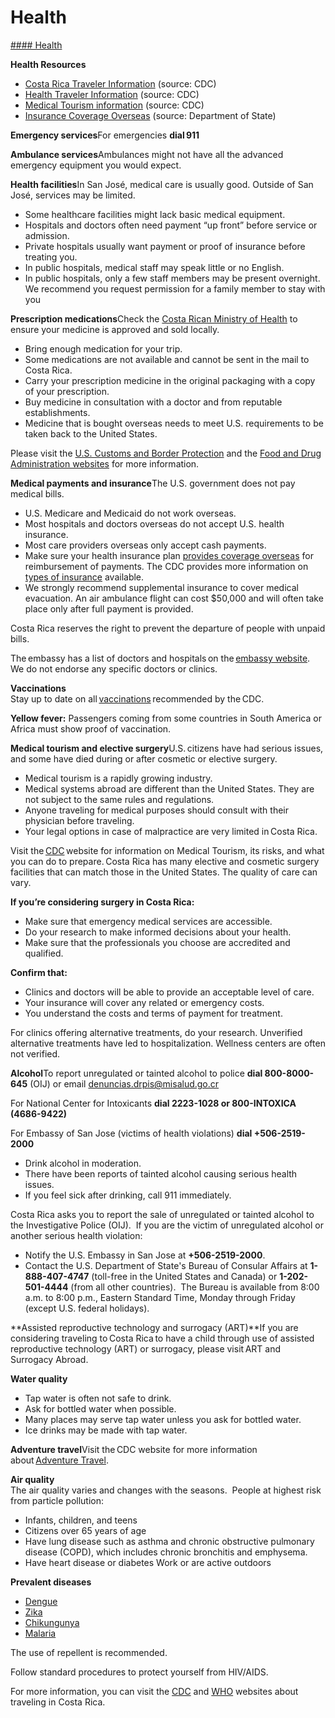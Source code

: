 # Health

[#### Health](javascript:void(0); "Health")

**Health Resources**

* [Costa Rica Traveler Information](https://wwwnc.cdc.gov/travel/destinations/traveler/none/costa-rica#:~:text=Recommended%20for%20unvaccinated%20travelers%20younger,before%20traveling%20to%20Costa%20Rica.&text=CDC%20recommends%20that%20travelers%20going,prescription%20medicine%20to%20prevent%20malaria.) (source: CDC)
* [Health Traveler Information](https://wwwnc.cdc.gov/travel/page/traveler-information-center) (source: CDC)
* [Medical Tourism information](https://wwwnc.cdc.gov/travel/yellowbook/2024/health-care-abroad/medical-tourism) (source: CDC)
* [Insurance Coverage Overseas](https://travel.state.gov/content/travel/en/international-travel/before-you-go/your-health-abroad/Insurance_Coverage_Overseas.html) (source: Department of State)

**Emergency services**For emergencies **dial 911**

**Ambulance services**Ambulances might not have all the advanced emergency equipment you would expect.

**Health facilities**In San José, medical care is usually good. Outside of San José, services may be limited.

* Some healthcare facilities might lack basic medical equipment.
* Hospitals and doctors often need payment “up front” before service or admission.
* Private hospitals usually want payment or proof of insurance before treating you.
* In public hospitals, medical staff may speak little or no English.
* In public hospitals, only a few staff members may be present overnight. We recommend you request permission for a family member to stay with you

**Prescription medications**Check the [Costa Rican Ministry of Health](https://www.ministeriodesalud.go.cr/) to ensure your medicine is approved and sold locally.

* Bring enough medication for your trip.
* Some medications are not available and cannot be sent in the mail to Costa Rica.
* Carry your prescription medicine in the original packaging with a copy of your prescription.
* Buy medicine in consultation with a doctor and from reputable establishments.
* Medicine that is bought overseas needs to meet U.S. requirements to be taken back to the United States.

Please visit the [U.S. Customs and Border Protection](https://www.help.cbp.gov/s/article/Article-1444?language=en_US#:~:text=A%20rule%20of%20thumb%3A%20Bring,while%20visiting%20the%20United%20States.) and the [Food and Drug Administration websites](https://www.fda.gov/) for more information.

**Medical payments and insurance**The U.S. government does not pay medical bills.

* U.S. Medicare and Medicaid do not work overseas.
* Most hospitals and doctors overseas do not accept U.S. health insurance.
* Most care providers overseas only accept cash payments.
* Make sure your health insurance plan [provides coverage overseas](https://travel.state.gov/content/travel/en/international-travel/before-you-go/your-health-abroad/Insurance_Coverage_Overseas.html) for reimbursement of payments. The CDC provides more information on [types of insurance](https://wwwnc.cdc.gov/travel/page/insurance) available.
* We strongly recommend supplemental insurance to cover medical evacuation. An air ambulance flight can cost $50,000 and will often take place only after full payment is provided.

Costa Rica reserves the right to prevent the departure of people with unpaid bills.

The embassy has a list of doctors and hospitals on the [embassy website](https://cr.usembassy.gov/). We do not endorse any specific doctors or clinics.

**Vaccinations**  
Stay up to date on all [vaccinations](http://wwwnc.cdc.gov/travel/page/vaccinations.htm) recommended by the CDC.

**Yellow fever:** Passengers coming from some countries in South America or Africa must show proof of vaccination.

**Medical tourism and elective surgery**U.S. citizens have had serious issues, and some have died during or after cosmetic or elective surgery.

* Medical tourism is a rapidly growing industry.
* Medical systems abroad are different than the United States. They are not subject to the same rules and regulations.
* Anyone traveling for medical purposes should consult with their physician before traveling.
* Your legal options in case of malpractice are very limited in Costa Rica.

Visit the [CDC](https://wwwnc.cdc.gov/travel/page/medical-tourism) website for information on Medical Tourism, its risks, and what you can do to prepare. Costa Rica has many elective and cosmetic surgery facilities that can match those in the United States. The quality of care can vary.

**If you’re considering surgery in Costa Rica:**

* Make sure that emergency medical services are accessible.
* Do your research to make informed decisions about your health.
* Make sure that the professionals you choose are accredited and qualified.

**Confirm that:**

* Clinics and doctors will be able to provide an acceptable level of care.
* Your insurance will cover any related or emergency costs.
* You understand the costs and terms of payment for treatment.

For clinics offering alternative treatments, do your research. Unverified alternative treatments have led to hospitalization. Wellness centers are often not verified.

**Alcohol**To report unregulated or tainted alcohol to police **dial 800-8000-645** (OIJ) or email [denuncias.drpis@misalud.go.cr](mailto:denuncias.drpis@misalud.go.cr)

For National Center for Intoxicants **dial 2223-1028 or 800-INTOXICA (4686-9422)**

For Embassy of San Jose (victims of health violations) **dial +506-2519-2000**

* Drink alcohol in moderation.
* There have been reports of tainted alcohol causing serious health issues.
* If you feel sick after drinking, call 911 immediately.

Costa Rica asks you to report the sale of unregulated or tainted alcohol to the Investigative Police (OIJ).  If you are the victim of unregulated alcohol or another serious health violation:

* Notify the U.S. Embassy in San Jose at **+506-2519-2000**.
* Contact the U.S. Department of State's Bureau of Consular Affairs at **1-888-407-4747** (toll-free in the United States and Canada) or **1-202-501-4444** (from all other countries).  The Bureau is available from 8:00 a.m. to 8:00 p.m., Eastern Standard Time, Monday through Friday (except U.S. federal holidays).

**Assisted reproductive technology and surrogacy (ART)**If you are considering traveling to Costa Rica to have a child through use of assisted reproductive technology (ART) or surrogacy, please visit ART and Surrogacy Abroad.

**Water quality**

* Tap water is often not safe to drink.
* Ask for bottled water when possible.
* Many places may serve tap water unless you ask for bottled water.
* Ice drinks may be made with tap water.

**Adventure travel**Visit the CDC website for more information about [Adventure Travel](https://wwwnc.cdc.gov/travel/page/adventure).

**Air quality**  
The air quality varies and changes with the seasons.  People at highest risk from particle pollution:

* Infants, children, and teens
* Citizens over 65 years of age
* Have lung disease such as asthma and chronic obstructive pulmonary disease (COPD), which includes chronic bronchitis and emphysema.
* Have heart disease or diabetes Work or are active outdoors

**Prevalent diseases**

* [Dengue](https://wwwnc.cdc.gov/travel/diseases/dengue)
* [Zika](https://www.cdc.gov/zika/index.html)
* [Chikungunya](https://www.cdc.gov/chikungunya/index.html)
* [Malaria](https://www.cdc.gov/malaria/travelers/index.html)

The use of repellent is recommended.

Follow standard procedures to protect yourself from HIV/AIDS.

For more information, you can visit the [CDC](https://wwwnc.cdc.gov/travel/destinations/traveler/none/costa-rica) and [WHO](https://data.who.int/countries/188) websites about traveling in Costa Rica.
